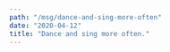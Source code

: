 ```yaml
---
path: "/msg/dance-and-sing-more-often"
date: "2020-04-12"
title: "Dance and sing more often."
---
```

